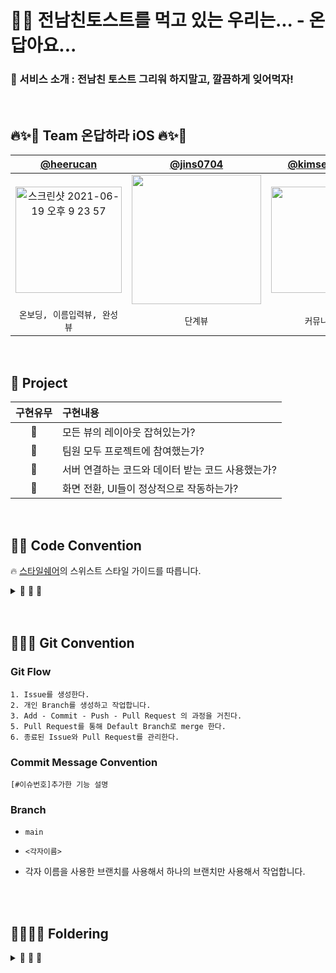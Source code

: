 # 🍇🍹 전남친토스트를 먹고 있는 우리는... - 온답아요...

### 🍹 서비스 소개 : 전남친 토스트 그리워 하지말고, 깔끔하게 잊어먹자!


<br>


## 🔥✨🎉 Team 온답하라 iOS 🔥✨🎉

| [@heerucan](https://github.com/heerucan) | [@jins0704](https://github.com/jins0704) | [@kimseawater](https://github.com/hyesuuou) |
| :---: | :---: | :---: |
|<img width="170" alt="스크린샷 2021-06-19 오후 9 23 57" src="https://user-images.githubusercontent.com/63235947/142727626-0272d99c-b107-4564-8707-1f6f9e764d6e.png">| <img width="207" src="https://user-images.githubusercontent.com/63235947/142727674-586262eb-a406-414d-91bd-7462d6885908.png"> |<img width="170" src="https://user-images.githubusercontent.com/63235947/142727730-a040deca-3f39-405e-9888-438f2b7db7d7.png">|
|`온보딩, 이름입력뷰, 완성뷰`|`단계뷰`|`커뮤니티뷰`|

	

<br>

## 🍹 Project

|구현유무|구현내용|
|:-:|:-|
|💬|모든 뷰의 레이아웃 잡혀있는가?|
|💬|팀원 모두 프로젝트에 참여했는가?|
|💬|서버 연결하는 코드와 데이터 받는 코드 사용했는가?|
|💬|화면 전환, UI들이 정상적으로 작동하는가?|


<br>

## 🍹🍹 Code Convention

<aside>


🔥 [스타일쉐어](https://github.com/StyleShare/swift-style-guide)의 스위스트 스타일 가이드를 따릅니다.
       
</aside>

<details>

<summary> 💬 💬 💬 </summary>
<div markdown="1">

## **코드 레이아웃**

### **들여쓰기 및 띄어쓰기**

- 콜론(`:`)을 쓸 때에는 콜론의 오른쪽에만 공백을 둡니다.
    
    `let names: [String: String]?`
    
- 연산자 오버로딩 함수 정의에서는 연산자와 괄호 사이에 한 칸 띄어씁니다.
    
    `func ** (lhs: Int, rhs: Int)`
    

### **빈 줄**

- 빈 줄에는 공백이 포함되지 않도록 합니다.
- 모든 파일은 빈 줄로 끝나도록 합니다.
- **MARK 구문 위와 아래에는 공백이 필요합니다.**
    
    주석 순서
    
    ```swift
    // MARK: - UIComponenets
    
    // MARK: - Properties
    /// 지역 변수..
    
    // MARK: - Initializer
    
    // MARK: - LifeCycle
    
    // MARK: - Actions
    
    // MARK: - Methods
    
    // MARK: - Protocols
    
    // MARK: - extension
    ```

    

### **임포트**

모듈 임포트는 알파벳 순으로 정렬합니다. 내장 프레임워크를 먼저 임포트하고, 빈 줄로 구분하여 서드파티 프레임워크를 임포트합니다.

`import UIKit

import SwiftyColor
import SwiftyImage
import Then
import URLNavigator`

## **네이밍**

### **클래스**

- 클래스 이름에는 **UpperCamelCase**를 사용합니다.
- ~~클래스 이름에는 접두사를 붙이지 않습니다.~~
- 클래스 명은 축약어를 지양합니다.

### **함수**

- 함수 이름에는 **lowerCamelCase**를 사용합니다.
- 함수 이름 앞에는 되도록이면 `get`을 붙이지 않습니다.
    
    **좋은 예:**
    
    `func name(for user: User) -> String?`
    
    **나쁜 예:**
    
    `func getName(for user: User) -> String?`
    
- Action 함수의 네이밍은 '주어 + 동사 + 목적어' 형태를 사용합니다.
    - Tap(눌렀다 뗌)*은 `UIControlEvents`의 `.touchUpInside`에 대응하고, *Press(누름)*는 `.touchDown`에 대응합니다.
    - *will~*은 특정 행위가 일어나기 직전이고, *did~*는 특정 행위가 일어난 직후입니다.
    - *should~*는 일반적으로 `Bool`을 반환하는 함수에 사용됩니다.
    
    **좋은 예:**
    
    `func backButtonDidTap() {
      // ...
    }`
    
    **나쁜 예:**
    
    `func back() {
      // ...
    }
    
    func pressBack() {
      // ...
    }`
    
    ### 버튼 터치 메소드 명
    
    - touchUp
    - clicked
    - didTap

### **변수**

- 변수 이름에는 **lowerCamelCase**를 사용합니다.

### **상수**

- 상수 이름에는 **lowerCamelCase**를 사용합니다.
    
    **좋은 예:**
    
    `let maximumNumberOfLines = 3`
    
    **나쁜 예:**
    
    `let kMaximumNumberOfLines = 3
    let MAX_LINES = 3`
    

### **열거형**

- enum의 각 case에는 **lowerCamelCase**를 사용합니다.
    
    **좋은 예:**
    
    `enum Result {
      case .success
      case .failure
    }`
    
    **나쁜 예:**
    
    `enum Result {
      case .Success
      case .Failure
    }`
    

### **약어**

- 약어로 시작하는 경우 소문자로 표기하고, 그 외의 경우에는 항상 대문자로 표기합니다.
    
    **좋은 예:**
    
    ```
      let user**ID**: Int?
      let **html**: String?
      let website**URL**: URL?
      let **url**String: String?
    ```
    
    **나쁜 예:**
    
    ```
      let userId: Int?
      let HTML: String?
      let websiteUrl: NSURL?
      let URLString: String?
    
    ```
    

### **Delegate**

- Delegate 메서드는 프로토콜명으로 네임스페이스를 구분합니다.
    
    **좋은 예:**
    
    `protocol UserCellDelegate {
      func userCellDidSetProfileImage(_ cell: UserCell)
      func userCell(_ cell: UserCell, didTapFollowButtonWith user: User)
    }`
    
    **나쁜 예:**
    
    `protocol UserCellDelegate {
      func didSetProfileImage()
      func followPressed(user: User)
    
      // `UserCell`이라는 클래스가 존재할 경우 컴파일 에러 발생
      func UserCell(_ cell: UserCell, didTapFollowButtonWith user: User)
    }`
    

## **클로저**

- 파라미터와 리턴 타입이 없는 Closure 정의시에는 `**() -> Void**`를 사용합니다.
    
    **좋은 예:**
    
    `let completionBlock: (() -> Void)?`
    
    **나쁜 예:**
    
    `let completionBlock: (() -> ())?
    let completionBlock: ((Void) -> (Void))?`
    
- Closure 정의시 파라미터에는 괄호를 사용하지 않습니다.
    
    **좋은 예:**
    
    `{ **operation, responseObject** in
      // doSomething()
    }`
    
    **나쁜 예:**
    
    `{ (operation, responseObject) in
      // doSomething()
    }`
    
- Closure 정의시 가능한 경우 타입 정의를 생략합니다.
    
    **좋은 예:**
    
    `...,
    completion: { finished in
      // doSomething()
    }`
    
    **나쁜 예:**
    
    `...,
    completion: { (finished: Bool) -> Void in
      // doSomething()
    }`
    
- Closure 호출 시 또 다른 유일한 Closure를 마지막 파라미터로 받는 경우, 파라미터 이름을 생략합니다.
    
    **좋은 예:**
    
    `UIView.animate(withDuration: 0.5) {
      // doSomething()
    }`
    
    **나쁜 예:**
    
    `UIView.animate(withDuration: 0.5, animations: { () -> Void in
      // doSomething()
    })`
    

## **클래스와 구조체**

- 클래스와 구조체 내부에서는 `**self**`를 명시적으로 사용합니다.
- 구조체를 생성할 때에는 Swift 구조체 생성자를 사용합니다.
    
    **좋은 예:**
    
    `let frame = CGRect(x: 0, y: 0, width: 100, height: 100)`
    
    **나쁜 예:**
    
    `let frame = CGRectMake(0, 0, 100, 100)`
    

## **타입**

- `Array<T>`와 `Dictionary<T: U>` 보다는 `**[T]**`, `**[T: U]**`를 사용합니다.
    
    **좋은 예:**
    
    `var messages: [String]?
    var names: [Int: String]?`
    
    **나쁜 예:**
    
    `var messages: Array<String>?
    var names: Dictionary<Int, String>?`
    
- generic 사용 시 타입은 `<>` 로 사용합니다.

## **주석**

- `///`를 사용해서 문서화에 사용되는 주석을 남깁니다.
    
    `/// 사용자 프로필을 그려주는 뷰
    class ProfileView: UIView {
    
      /// 사용자 닉네임을 그려주는 라벨
      var nameLabel: UILabel!
    }`
    
- `// MARK:`를 사용해서 연관된 코드를 구분짓습니다.

## **프로그래밍 권장사항**

- 가능하다면 변수를 정의할 때 함께 초기화하도록 합니다. [Then](https://github.com/devxoul/Then)을 사용하면 초기화와 함께 속성을 지정할 수 있습니다.
    
    `let label = UILabel().then {
      $0.textAlignment = .center
      $0.textColor = .black
      $0.text = "Hello, World!"
    }`
    
- 상수를 정의할 때에는 `enum`를 만들어 비슷한 상수끼리 모아둡니다. 재사용성과 유지보수 측면에서 큰 향상을 가져옵니다. `struct` 대신 `enum`을 사용하는 이유는, 생성자가 제공되지 않는 자료형을 사용하기 위해서입니다. [CGFloatLiteral](https://github.com/devxoul/CGFloatLiteral)과 [SwiftyColor](https://github.com/devxoul/SwiftyColor)를 사용해서 코드를 단순화시킵니다.
    
    `final class ProfileViewController: UIViewController {
    
      private enum Metric {
        static let profileImageViewLeft = 10.f
        static let profileImageViewRight = 10.f
        static let nameLabelTopBottom = 8.f
        static let bioLabelTop = 6.f
      }
    
      private enum Font {
        static let nameLabel = UIFont.boldSystemFont(ofSize: 14)
        static let bioLabel = UIFont.boldSystemFont(ofSize: 12)
      }
    
      private enum Color {
        static let nameLabelText = 0x000000.color
        static let bioLabelText = 0x333333.color ~ 70%
      }
    
    }`
    
    이렇게 선언된 상수들은 다음과 같이 사용될 수 있습니다.
    
    `self.profileImageView.frame.origin.x = Metric.profileImageViewLeft
    self.nameLabel.font = Font.nameLabel
    self.nameLabel.textColor = Color.nameLabelText`
    
- 프로토콜을 적용할 때에는 extension을 만들어서 관련된 메서드를 모아둡니다.
    
    **좋은 예**:
    
    ```swift
    // MARK: - UITableViewDataSource
    
    extension MyViewController: UITableViewDataSource {
      // ...
    }
    
    // MARK: - UITableViewDelegate
    
    extension MyViewController: UITableViewDelegate {
      // ...
    }
    ```
    
    **나쁜 예**:
    
    c**lass** MyViewController: UIViewController, UITableViewDataSource, UITableViewDelegate {
      // ...
    }
    
    ```
    **class** MyViewController: UIViewController, UITableViewDataSource, UITableViewDelegate {
      // ...
   
    ```

</div>
</details>

<br>
<br>

## 🍹🍹🍹 Git Convention

### Git Flow

```
1. Issue를 생성한다.
2. 개인 Branch를 생성하고 작업합니다.
3. Add - Commit - Push - Pull Request 의 과정을 거친다.
5. Pull Request를 통해 Default Branch로 merge 한다.
6. 종료된 Issue와 Pull Request를 관리한다.
```

### Commit Message Convention


`[#이슈번호]추가한 기능 설명`


### Branch

- `main`

- `<각자이름>`

- 각자 이름을 사용한 브랜치를 사용해서 하나의 브랜치만 사용해서 작업합니다.


<br>
<br>

## 🍹🍹🍹🍹 Foldering

<details>

<summary> 💬 💬 💬 </summary>
<div markdown="1">

<br>

```
   🗂 Client-iOS
    	 │
	 │
	 |── 📂 Configuration
    	 │        │
	 │        |── 📁 Base
	 │        |── 📁 Constant
	 │        |── 📁 Extension
	 │        └── 📁 Protocol
    	 │
	 │── 📂 Network
	 │        |── 📁 Model
	 │        |── 📁 Service
	 │        └── 📁 Handler
         │    
         │
	 │── 📂 Source
	 │        |── 📁 View1
	 │        |── 📁 View2
	 │        └── 📁 View3
	 │                  │
	 │                  └── 📁 Cell
         │
         │
   	 |
	 |── AppDelegate.swift 
	 |── SceneDelegate.swift     
         |
         |── LaunchScreen.storyboard
         |── Assets.xcassets
         └── Info.plist           

		
```

</div>
</details>


